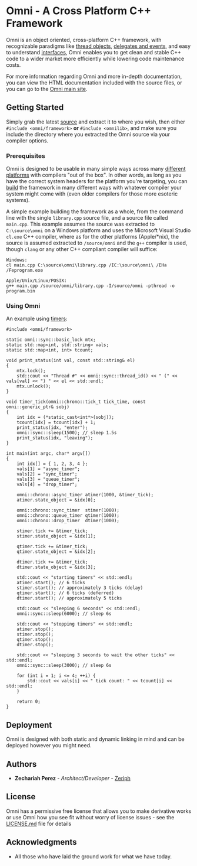 # Omni - A Cross Platform C++ Framework

Omni is an object oriented, cross-platform C++ framework, with recognizable paradigms like [thread objects](https://zeriph.com/omni/docs/examples/threading.html), [delegates and events](https://zeriph.com/omni/docs/examples/delegates_and_events.html), and easy to understand [interfaces](https://zeriph.com/omni/docs/classes/index.html), Omni enables you to get clean and stable C++ code to a wider market more efficiently while lowering code maintenance costs.

For more information regarding Omni and more in-depth documentation, you can view the HTML documentation included with the source files, or you can go to the [Omni main site](https://zeriph.com/omni/).

## Getting Started

Simply grab the latest [source](https://zeriph.com/omni/files/src.zip) and extract it to where you wish, then either `#include <omni/framework>` **or** `#include <omnilib>`, and make sure you include the directory where you extracted the Omni source via your compiler options.

### Prerequisites

Omni is designed to be usable in many simple ways across many [different platforms](https://zeriph.com/omni/xplat.html) with compilers "out of the box". In other words, as long as you have the correct system headers for the platform you're targeting, you can [build](https://zeriph.com/omni/docs/build/index.html) the framework in many different ways with whatever compiler your system might come with (even older compilers for those more esoteric systems).

A simple example building the framework as a whole, from the command line with the single `library.cpp` source file, and a source file called `main.cpp`. This example assumes the source was extracted to `C:\source\omni` on a Windows platform and uses the Microsoft Visual Studio `cl.exe` C++ compiler, where as for the other platforms (Apple/*nix), the source is assumed extracted to `/source/omni` and the `g++` compiler is used, though `clang` or any other C++ compliant compiler will suffice:
```
Windows:
cl main.cpp C:\source\omni\library.cpp /IC:\source\omni\ /EHa /Feprogram.exe

Apple/Unix/Linux/POSIX:
g++ main.cpp /source/omni/library.cpp -I/source/omni -pthread -o program.bin
```

### Using Omni

An example using [timers](https://zeriph.com/omni/docs/examples/timers.html):

```
#include <omni/framework>

static omni::sync::basic_lock mtx;
static std::map<int, std::string> vals;
static std::map<int, int> tcount;

void print_status(int val, const std::string& el)
{
    mtx.lock();
    std::cout << "Thread #" << omni::sync::thread_id() << " (" << vals[val] << ") " << el << std::endl;
    mtx.unlock();
}

void timer_tick(omni::chrono::tick_t tick_time, const omni::generic_ptr& sobj)
{
    int idx = (*static_cast<int*>(sobj));
    tcount[idx] = tcount[idx] + 1;
    print_status(idx, "enter");
    omni::sync::sleep(1500); // sleep 1.5s
    print_status(idx, "leaving");
}

int main(int argc, char* argv[])
{
    int idx[] = { 1, 2, 3, 4 };
    vals[1] = "async_timer";
    vals[2] = "sync_timer";
    vals[3] = "queue_timer";
    vals[4] = "drop_timer";
    
    omni::chrono::async_timer atimer(1000, &timer_tick);
    atimer.state_object = &idx[0];
    
    omni::chrono::sync_timer  stimer(1000);
    omni::chrono::queue_timer qtimer(1000);
    omni::chrono::drop_timer  dtimer(1000);

    stimer.tick += &timer_tick;
    stimer.state_object = &idx[1];
    
    qtimer.tick += &timer_tick;
    qtimer.state_object = &idx[2];
    
    dtimer.tick += &timer_tick;
    dtimer.state_object = &idx[3];
    
    std::cout << "starting timers" << std::endl;
    atimer.start(); // 6 ticks
    stimer.start(); // approximately 3 ticks (delay)
    qtimer.start(); // 6 ticks (deferred)
    dtimer.start(); // approximately 5 ticks
    
    std::cout << "sleeping 6 seconds" << std::endl;
    omni::sync::sleep(6000); // sleep 6s
    
    std::cout << "stopping timers" << std::endl;
    atimer.stop();
    stimer.stop();
    qtimer.stop();
    dtimer.stop();
    
    std::cout << "sleeping 3 seconds to wait the other ticks" << std::endl;
    omni::sync::sleep(3000); // sleep 6s
    
    for (int i = 1; i <= 4; ++i) {
        std::cout << vals[i] << " tick count: " << tcount[i] << std::endl;
    }
    
    return 0;
}
```

## Deployment

Omni is designed with both static and dynamic linking in mind and can be deployed however you might need.

## Authors

* **Zechariah Perez** - *Architect/Developer* - [Zeriph](https://zeriph.com)

## License

Omni has a permissive free license that allows you to make derivative works or use Omni how you see fit without worry of license issues - see the [LICENSE.md](LICENSE.md) file for details

## Acknowledgments
 
* All those who have laid the ground work for what we have today.

